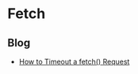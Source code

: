 # Fetch

## Blog

- [How to Timeout a fetch() Request](https://dmitripavlutin.com/timeout-fetch-request/)
